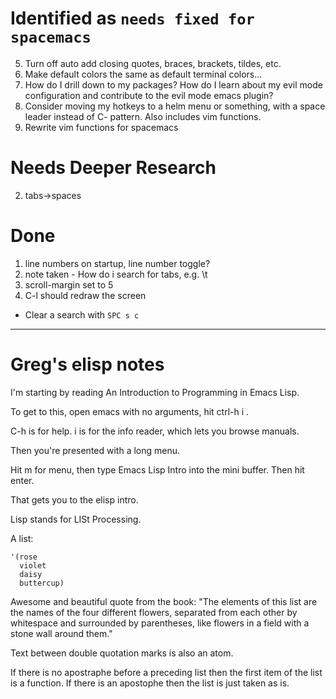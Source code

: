 
# Identified as `needs fixed for spacemacs`

5. Turn off auto add closing quotes, braces, brackets, tildes, etc.
6. Make default colors the same as default terminal colors...
7. How do I drill down to my packages? How do I learn about my evil mode configuration and contribute to the evil mode emacs plugin?
9. Consider moving my hotkeys to a helm menu or something, with a space leader instead of C-<key> pattern. Also includes vim functions.
10. Rewrite vim functions for spacemacs


# Needs Deeper Research

2. tabs->spaces


# Done

1. line numbers on startup, line number toggle?
3. note taken - How do i search for tabs, e.g. \t
4. scroll-margin set to 5
8. C-l should redraw the screen
  - Clear a search with `SPC s c`



----------------------------------------

# Greg's elisp notes

I'm starting by reading An Introduction to Programming in Emacs Lisp.

To get to this, open emacs with no arguments, hit ctrl-h i <ret>.

C-h is for help.
i is for the info reader, which lets you browse manuals.

Then you're presented with a long menu.

Hit m for menu, then type Emacs Lisp Intro into the mini buffer. Then
hit enter.

That gets you to the elisp intro.

Lisp stands for LISt Processing.

A list:

    '(rose
      violet
      daisy
      buttercup)

Awesome and beautiful quote from the book:
"The elements of this list are the names of the four different flowers,
separated from each other by whitespace and surrounded by parentheses,
like flowers in a field with a stone wall around them."

Text between double quotation marks is also an atom.

If there is no apostraphe before a preceding list then the first item
of the list is a function. If there is an apostophe then the list is just
taken as is.

